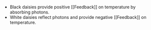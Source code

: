 - Black daisies provide positive [[Feedback]] on temperature by absorbing photons.
- White daisies reflect photons and provide negative [[Feedback]] on temperature.